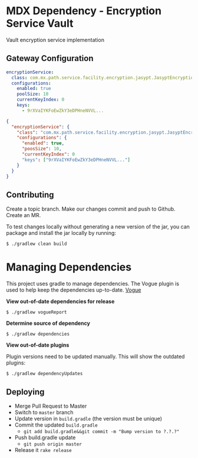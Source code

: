 # MDX Dependency - Encryption Service Vault

Vault encryption service implementation

## Gateway Configuration

```yaml
encryptionService:
  class: com.mx.path.service.facility.encryption.jasypt.JasyptEncryptionService
  configurations:
    enabled: true
    poolSize: 10
    currentKeyIndex: 0
    keys:
      - 9rXVaIYKFoEwZkY3eDPHneNVVL...
```

```json
{
  "encryptionService": {
    "class": "com.mx.path.service.facility.encryption.jasypt.JasyptEncryptionService",
    "configurations": {
      "enabled": true,
      "poosSize": 10,
      "currentKeyIndex": 0
      "keys": ["9rXVaIYKFoEwZkY3eDPHneNVVL..."]
    }
  }
}
```

## Contributing
Create a topic branch. Make our changes commit and push to Github. Create an MR.

To test changes locally without generating a new version of the jar, you can package and install the jar locally by running:

```
$ ./gradlew clean build
```

# Managing Dependencies

This project uses gradle to manage dependencies. The Vogue plugin is used to help keep the dependencies up-to-date. [Vogue](https://github.com/mxenabled/vogue)

**View out-of-date dependencies for release**

```shell
$ ./gradlew vogueReport
```

**Determine source of dependency**

```shell
$ ./gradlew dependencies
```

**View out-of-date plugins**

Plugin versions need to be updated manually. This will show the outdated plugins:

```shell
$ ./gradlew dependencyUpdates
```

## Deploying

* Merge Pull Request to Master
* Switch to `master` branch
* Update version in `build.gradle` (the version must be unique)
* Commit the updated `build.gradle`
    * `git add build.gradle&&git commit -m "Bump version to ?.?.?"`
* Push build.gradle update
    * `git push origin master`
* Release it `rake release`
